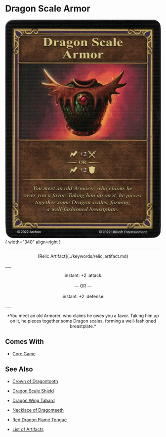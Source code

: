 # Dragon Scale Armor

![Dragon Scale Armor](../assets/artifacts_relic-dragon_scale_armor.webp){ width="340" align=right }
___
<p style="text-align: center;" markdown>[Relic Artifact](../keywords/relic_artifact.md)</p>
___
<p style="text-align: center;" markdown>:instant: +2 :attack:<br><br>— OR —<br><br>:instant: +2 :defense:</p>
___
<p style="text-align: center;" markdown>*You meet an old Armorer, who claims he owes you a favor. Taking him up on it, he pieces together some Dragon scales, forming a well-fashioned breastplate.*</p>


## Comes With

- [Core Game](../content/core_game.md)


## See Also

- [Crown of Dragontooth](crown_of_dragontooth.md)
- [Dragon Scale Shield](dragon_scale_shield.md)
- [Dragon Wing Tabard](dragon_wing_tabard.md)
- [Necklace of Dragonteeth](necklace_of_dragonteeth.md)
- [Red Dragon Flame Tongue](red_dragon_flame_tongue.md)

- [List of Artifacts](index.md)

